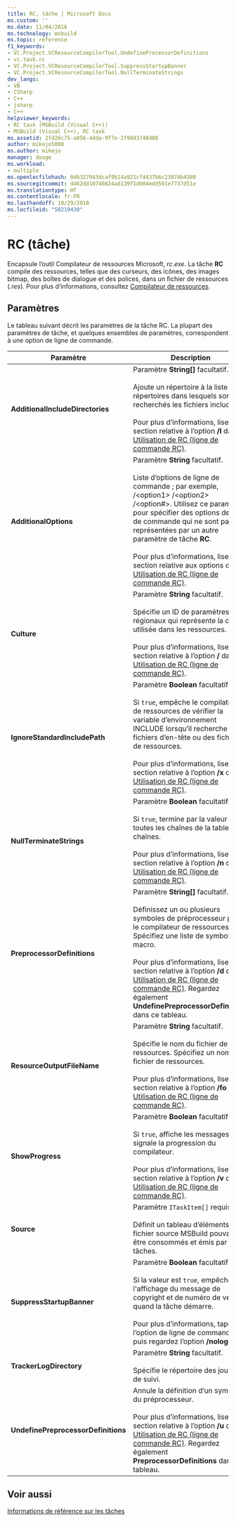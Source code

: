 ```yaml
---
title: RC, tâche | Microsoft Docs
ms.custom: ''
ms.date: 11/04/2016
ms.technology: msbuild
ms.topic: reference
f1_keywords:
- VC.Project.VCResourceCompilerTool.UndefineProcessorDefinitions
- vc.task.rc
- VC.Project.VCResourceCompilerTool.SuppressStartupBanner
- VC.Project.VCResourceCompilerTool.NullTerminateStrings
dev_langs:
- VB
- CSharp
- C++
- jsharp
- C++
helpviewer_keywords:
- RC task (MSBuild (Visual C++))
- MSBuild (Visual C++), RC task
ms.assetid: 2fd26c75-a056-4dda-9f7e-2f90d3748d88
author: mikejo5000
ms.author: mikejo
manager: douge
ms.workload:
- multiple
ms.openlocfilehash: 0db327943dcaf9b14a921cf4437b6c23874b4380
ms.sourcegitcommit: d462dd10746624ad139f1db04edd501e7737d51e
ms.translationtype: HT
ms.contentlocale: fr-FR
ms.lasthandoff: 10/29/2018
ms.locfileid: "50219430"
---
```

# <a name="rc-task"></a>RC (tâche)
Encapsule l’outil Compilateur de ressources Microsoft, *rc.exe*. La tâche **RC** compile des ressources, telles que des curseurs, des icônes, des images bitmap, des boîtes de dialogue et des polices, dans un fichier de ressources (*.res*). Pour plus d’informations, consultez [Compilateur de ressources](https://docs.microsoft.com/windows/desktop/menurc/resource-compiler).
  
## <a name="parameters"></a>Paramètres  
 Le tableau suivant décrit les paramètres de la tâche RC. La plupart des paramètres de tâche, et quelques ensembles de paramètres, correspondent à une option de ligne de commande.  
  
|Paramètre|Description|  
|---------------|-----------------|  
|**AdditionalIncludeDirectories**|Paramètre **String[]** facultatif.<br /><br /> Ajoute un répertoire à la liste des répertoires dans lesquels sont recherchés les fichiers include.<br /><br /> Pour plus d’informations, lisez la section relative à l’option **/I** dans [Utilisation de RC (ligne de commande RC)](http://go.microsoft.com/fwlink/?LinkId=155730).|  
|**AdditionalOptions**|Paramètre **String** facultatif.<br /><br /> Liste d’options de ligne de commande ; par exemple, /\<option1> /\<option2> /\<option#>. Utilisez ce paramètre pour spécifier des options de ligne de commande qui ne sont pas représentées par un autre paramètre de tâche **RC**.<br /><br /> Pour plus d’informations, lisez la section relative aux options dans [Utilisation de RC (ligne de commande RC)](http://go.microsoft.com/fwlink/?LinkId=155730).|  
|**Culture**|Paramètre **String** facultatif.<br /><br /> Spécifie un ID de paramètres régionaux qui représente la culture utilisée dans les ressources.<br /><br /> Pour plus d’informations, lisez la section relative à l’option **/** dans [Utilisation de RC (ligne de commande RC)](http://go.microsoft.com/fwlink/?LinkId=155730).|  
|**IgnoreStandardIncludePath**|Paramètre **Boolean** facultatif.<br /><br /> Si `true`, empêche le compilateur de ressources de vérifier la variable d’environnement INCLUDE lorsqu’il recherche des fichiers d’en-tête ou des fichiers de ressources.<br /><br /> Pour plus d’informations, lisez la section relative à l’option **/x** dans [Utilisation de RC (ligne de commande RC)](http://go.microsoft.com/fwlink/?LinkId=155730).|  
|**NullTerminateStrings**|Paramètre **Boolean** facultatif.<br /><br /> Si `true`, termine par la valeur Null toutes les chaînes de la table de chaînes.<br /><br /> Pour plus d’informations, lisez la section relative à l’option **/n** dans [Utilisation de RC (ligne de commande RC)](http://go.microsoft.com/fwlink/?LinkId=155730).|  
|**PreprocessorDefinitions**|Paramètre **String[]** facultatif.<br /><br /> Définissez un ou plusieurs symboles de préprocesseur pour le compilateur de ressources. Spécifiez une liste de symboles de macro.<br /><br /> Pour plus d’informations, lisez la section relative à l’option **/d** dans [Utilisation de RC (ligne de commande RC)](http://go.microsoft.com/fwlink/?LinkId=155730). Regardez également **UndefinePreprocessorDefinitions** dans ce tableau.|  
|**ResourceOutputFileName**|Paramètre **String** facultatif.<br /><br /> Spécifie le nom du fichier de ressources. Spécifiez un nom de fichier de ressources.<br /><br /> Pour plus d’informations, lisez la section relative à l’option **/fo** dans [Utilisation de RC (ligne de commande RC)](http://go.microsoft.com/fwlink/?LinkId=155730).|  
|**ShowProgress**|Paramètre **Boolean** facultatif.<br /><br /> Si `true`, affiche les messages qui signale la progression du compilateur.<br /><br /> Pour plus d’informations, lisez la section relative à l’option **/v** dans [Utilisation de RC (ligne de commande RC)](http://go.microsoft.com/fwlink/?LinkId=155730).|  
|**Source**|Paramètre `ITaskItem[]` requis.<br /><br /> Définit un tableau d’éléments de fichier source MSBuild pouvant être consommés et émis par des tâches.|  
|**SuppressStartupBanner**|Paramètre **Boolean** facultatif.<br /><br /> Si la valeur est `true`, empêche l'affichage du message de copyright et de numéro de version quand la tâche démarre.<br /><br /> Pour plus d’informations, tapez l’option de ligne de commande **/?**, puis regardez l’option **/nologo**.|  
|**TrackerLogDirectory**|Paramètre **String** facultatif.<br /><br /> Spécifie le répertoire des journaux de suivi.|  
|**UndefinePreprocessorDefinitions**|Annule la définition d’un symbole du préprocesseur.<br /><br /> Pour plus d’informations, lisez la section relative à l’option **/u** dans [Utilisation de RC (ligne de commande RC)](http://go.microsoft.com/fwlink/?LinkId=155730). Regardez également **PreprocessorDefinitions** dans ce tableau.|  
  
## <a name="see-also"></a>Voir aussi  
 [Informations de référence sur les tâches](../msbuild/msbuild-task-reference.md)